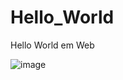# Hello_World
Hello World em Web

![image](https://github.com/dudssecco/Hello_World/assets/132023142/77a7e2fa-4364-46b7-a9d4-02b45e021a9a)
